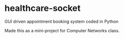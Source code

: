 # healthcare-socket
GUI driven appointment booking system coded in Python

Made this as a mini-project for Computer Networks class.
